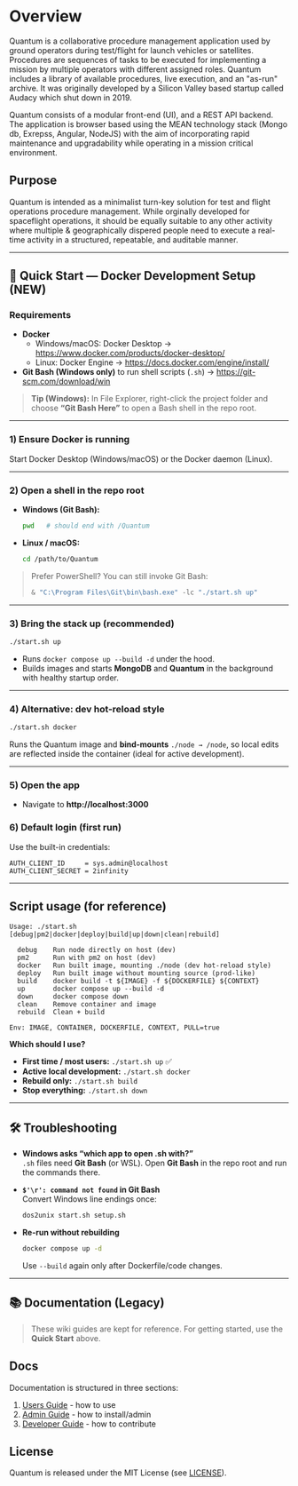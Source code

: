 # Overview

Quantum is a collaborative procedure management application used by ground operators during test/flight for launch vehicles or satellites. Procedures are sequences of tasks to be executed for implementing a mission by multiple operators with different assigned roles. Quantum includes a library of available procedures, live execution, and an "as-run" archive. It was originally developed by a Silicon Valley based startup called Audacy which shut down in 2019.

Quantum consists of a modular front-end (UI), and a REST API backend. The application is browser based using the MEAN technology stack (Mongo db, Exrepss, Angular, NodeJS) with the aim of incorporating rapid maintenance and upgradability while operating in a mission critical environment.

## Purpose
Quantum is intended as a minimalist turn-key solution for test and flight operations procedure management. While orginally developed for spaceflight operations, it should be equally suitable to any other activity where multiple & geographically dispered people need to execute a real-time activity in a structured, repeatable, and auditable manner.


---

## 🚀 Quick Start — Docker Development Setup (NEW)

### Requirements
- **Docker**
  - Windows/macOS: Docker Desktop → <https://www.docker.com/products/docker-desktop/>
  - Linux: Docker Engine → <https://docs.docker.com/engine/install/>
- **Git Bash (Windows only)** to run shell scripts (`.sh`) → <https://git-scm.com/download/win>

> **Tip (Windows):** In File Explorer, right-click the project folder and choose **“Git Bash Here”** to open a Bash shell in the repo root.

---

### 1) Ensure Docker is running
Start Docker Desktop (Windows/macOS) or the Docker daemon (Linux).

---

### 2) Open a shell in the repo root
- **Windows (Git Bash):**
  ```bash
  pwd   # should end with /Quantum
  ```
- **Linux / macOS:**
  ```bash
  cd /path/to/Quantum
  ```

> Prefer PowerShell? You can still invoke Git Bash:
> ```powershell
> & "C:\Program Files\Git\bin\bash.exe" -lc "./start.sh up"
> ```

---

### 3) Bring the stack up (recommended)
```bash
./start.sh up
```
- Runs `docker compose up --build -d` under the hood.
- Builds images and starts **MongoDB** and **Quantum** in the background with healthy startup order.

---

### 4) Alternative: dev hot-reload style
```bash
./start.sh docker
```
Runs the Quantum image and **bind-mounts** `./node → /node`, so local edits are reflected inside the container (ideal for active development).

---

### 5) Open the app
- Navigate to **http://localhost:3000**

### 6) Default login (first run)
Use the built-in credentials:
```text
AUTH_CLIENT_ID     = sys.admin@localhost
AUTH_CLIENT_SECRET = 2infinity
```

---

## Script usage (for reference)

```text
Usage: ./start.sh [debug|pm2|docker|deploy|build|up|down|clean|rebuild]

  debug    Run node directly on host (dev)
  pm2      Run with pm2 on host (dev)
  docker   Run built image, mounting ./node (dev hot-reload style)
  deploy   Run built image without mounting source (prod-like)
  build    docker build -t ${IMAGE} -f ${DOCKERFILE} ${CONTEXT}
  up       docker compose up --build -d
  down     docker compose down
  clean    Remove container and image
  rebuild  Clean + build

Env: IMAGE, CONTAINER, DOCKERFILE, CONTEXT, PULL=true
```

**Which should I use?**
- **First time / most users:** `./start.sh up` ✅  
- **Active local development:** `./start.sh docker`  
- **Rebuild only:** `./start.sh build`  
- **Stop everything:** `./start.sh down`

---

## 🛠️ Troubleshooting

- **Windows asks “which app to open .sh with?”**  
  `.sh` files need **Git Bash** (or WSL). Open **Git Bash** in the repo root and run the commands there.

- **`$'\r': command not found` in Git Bash**  
  Convert Windows line endings once:
  ```bash
  dos2unix start.sh setup.sh
  ```

- **Re-run without rebuilding**  
  ```bash
  docker compose up -d
  ```
  Use `--build` again only after Dockerfile/code changes.

---

## 📚 Documentation (Legacy)

> These wiki guides are kept for reference. For getting started, use the **Quick Start** above.

## Docs
Documentation is structured in three sections:

 1. [Users Guide](https://github.com/Xenon130/quantum/wiki/User-Guide) - how to use
 1. [Admin Guide](https://github.com/Xenon130/quantum/wiki/Admin-Guide) - how to install/admin
 1. [Developer Guide](https://github.com/Xenon130/quantum/wiki/Dev-Guide) - how to contribute

## License
Quantum is released under the MIT License (see [LICENSE](/LICENSE)).
